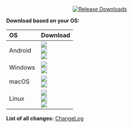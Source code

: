 <div align=center>

[![Release Downloads](https://img.shields.io/github/downloads/pluralplay/MBzeGuardX/vVERSION/total?style=flat-square&logo=github)](https://img.shields.io/github/downloads/pluralplay/MBzeGuardX/vVERSION/)

</div>

**Download based on your OS:**

<div align=left>
<table>
    <thead align=left>
        <tr>
            <th>OS</th>
            <th>Download</th>
        </tr>
    </thead>
    <tbody align=left>
        <tr>
        <td>Android</td>
            <td>
                <a href="https://github.com/pluralplay/MBzeGuardX/releases/download/vVERSION/MBzeGuardX-android-arm64-v8a.apk"><img src="https://img.shields.io/badge/APK-ARMv8-168039.svg?logo=android"></a><br>
                <a href="https://github.com/pluralplay/MBzeGuardX/releases/download/vVERSION/MBzeGuardX-android-armeabi-v7a.apk"><img src="https://img.shields.io/badge/APK-ARMv7-45bf55.svg?logo=android"></a><br>
                <a href="https://github.com/pluralplay/MBzeGuardX/releases/download/vVERSION/MBzeGuardX-android-x86_64.apk"><img src="https://img.shields.io/badge/APK-x64-96ed89.svg?logo=android"></a>
            </td>
        </tr>
        <tr>
            <td>Windows</td>
            <td>
                <a href="https://github.com/pluralplay/MBzeGuardX/releases/download/vVERSION/MBzeGuardX-windows-amd64-setup.exe"><img src="https://img.shields.io/badge/Setup-x64-2d7d9a.svg?logo=windows"></a><br>
                <a href="https://github.com/pluralplay/MBzeGuardX/releases/download/vVERSION/MBzeGuardX-windows-amd64.zip"><img src="https://img.shields.io/badge/Portable-x64-67b7d1.svg?logo=windows"></a>
            </td>
        </tr>
        <tr>
            <td>macOS</td>
            <td>
                <a href="https://github.com/pluralplay/MBzeGuardX/releases/download/vVERSION/MBzeGuardX-macos-arm64.dmg"><img src="https://img.shields.io/badge/DMG-Apple%20Silicon-%23000000.svg?logo=apple"></a><br>
                <a href="https://github.com/pluralplay/MBzeGuardX/releases/download/vVERSION/MBzeGuardX-macos-amd64.dmg"><img src="https://img.shields.io/badge/DMG-Intel%20X64-%2300A9E0.svg?logo=apple"></a><br>
            </td>
        </tr>
        <tr>
            <td>Linux</td>
            <td>
                <a href="https://github.com/pluralplay/MBzeGuardX/releases/download/vVERSION/MBzeGuardX-linux-amd64.AppImage"><img src="https://img.shields.io/badge/AppImage-x64-f84e29.svg?logo=linux"> </a><br>
                <a href="https://github.com/pluralplay/MBzeGuardX/releases/download/vVERSION/MBzeGuardX-linux-amd64.deb"><img src="https://img.shields.io/badge/DebPackage-x64-FF9966.svg?logo=debian"> </a><br>
                <a href="https://github.com/pluralplay/MBzeGuardX/releases/download/vVERSION/MBzeGuardX-linux-amd64.deb"><img src="https://img.shields.io/badge/RpmPackage-x64-F1B42F.svg?logo=redhat"> </a>
            </td>
        </tr>
    </tbody>
</table>


</div>

<div dir="ltr">

**List of all changes:** [ChangeLog](https://github.com/pluralplay/MBzeGuardX/blob/main/CHANGELOG.md)

</div>